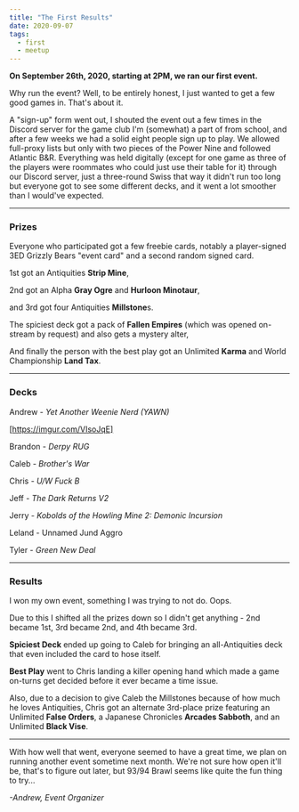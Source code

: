 ```yaml
---
title: "The First Results"
date: 2020-09-07
tags:
  - first
  - meetup
---
```


**On September 26th, 2020, starting at 2PM, we ran our first event.**

Why run the event? Well, to be entirely honest, I just wanted to get a few good games in. That's about it.

A "sign-up" form went out, I shouted the event out a few times in the Discord server for the game club I'm (somewhat) a part of from school, and after a few weeks we had a solid eight people sign up to play. We allowed full-proxy lists but only with two pieces of the Power Nine and followed Atlantic B&R. Everything was held digitally (except for one game as three of the players were roommates who could just use their table for it) through our Discord server, just a three-round Swiss that way it didn't run too long but everyone got to see some different decks, and it went a lot smoother than I would've expected.

---

### Prizes

Everyone who participated got a few freebie cards, notably a player-signed 3ED Grizzly Bears "event card" and a second random signed card.

1st got an Antiquities **Strip Mine**,

2nd got an Alpha **Gray Ogre** and **Hurloon Minotaur**,

and 3rd got four Antiquities **Millstone**s.

The spiciest deck got a pack of **Fallen Empires** (which was opened on-stream by request) and also gets a mystery alter,

And finally the person with the best play got an Unlimited **Karma** and World Championship **Land Tax**.

---

### Decks

Andrew - *Yet Another Weenie Nerd (YAWN)*

[https://imgur.com/VIsoJqE]

Brandon - *Derpy RUG*

Caleb - *Brother's War*

Chris - *U/W Fuck B*

Jeff - *The Dark Returns V2*

Jerry - *Kobolds of the Howling Mine 2: Demonic Incursion*

Leland - Unnamed Jund Aggro

Tyler - *Green New Deal*

---

### Results

I won my own event, something I was trying to not do. Oops.

Due to this I shifted all the prizes down so I didn't get anything - 2nd became 1st, 3rd became 2nd, and 4th became 3rd.

**Spiciest Deck** ended up going to Caleb for bringing an all-Antiquities deck that even included the card to hose itself.

**Best Play** went to Chris landing a killer opening hand which made a game on-turns get decided before it ever became a time issue.

Also, due to a decision to give Caleb the Millstones because of how much he loves Antiquities, Chris got an alternate 3rd-place prize featuring an Unlimited **False Orders**, a Japanese Chronicles **Arcades Sabboth**, and an Unlimited **Black Vise**.

---

With how well that went, everyone seemed to have a great time, we plan on running another event sometime next month. We're not sure how open it'll be, that's to figure out later, but 93/94 Brawl seems like quite the fun thing to try...

*-Andrew, Event Organizer*
